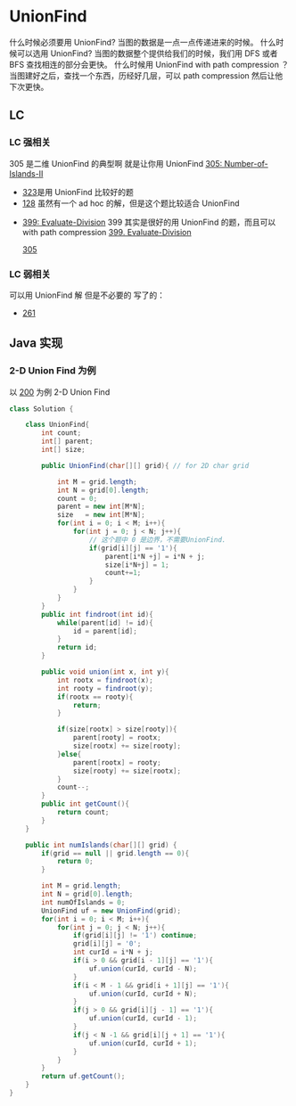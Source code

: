 # UnionFind

什么时候必须要用 UnionFind?
当图的数据是一点一点传递进来的时候。
什么时候可以选用 UnionFind?
当图的数据整个提供给我们的时候，我们用 DFS
或者 BFS 查找相连的部分会更快。
什么时候用 UnionFind with path compression ？
当图建好之后，查找一个东西，历经好几层，可以 path compression 然后让他下次更快。

## LC

### LC 强相关

305 是二维 UnionFind 的典型啊 就是让你用 UnionFind
[305: Number-of-Islands-II](https://leetcode.com/problems/number-of-islands-ii/)

- [323]()是用 UnionFind 比较好的题
- [128]() 虽然有一个 ad hoc 的解，但是这个题比较适合 UnionFind

* [399: Evaluate-Division](https://leetcode.com/problems/evaluate-division/) 399 其实是很好的用 UnionFind 的题，而且可以 with path compression
  [399. Evaluate-Division](leetCode-399-Evaluate-Division.md)

  [305]()

### LC 弱相关

可以用 UnionFind 解 但是不必要的
写了的：

- [261]()

## Java 实现

### 2-D Union Find 为例

以 [200](leetCode-200-Number-of-Islands.md) 为例
2-D Union Find

```java
class Solution {

    class UnionFind{
        int count;
        int[] parent;
        int[] size;

        public UnionFind(char[][] grid){ // for 2D char grid

            int M = grid.length;
            int N = grid[0].length;
            count = 0;
            parent = new int[M*N];
            size   = new int[M*N];
            for(int i = 0; i < M; i++){
                for(int j = 0; j < N; j++){
                    // 这个题中 0 是边界，不需要UnionFind.
                    if(grid[i][j] == '1'){
                        parent[i*N +j] = i*N + j;
                        size[i*N+j] = 1;
                        count+=1;
                    }
                }
            }
        }
        public int findroot(int id){
            while(parent[id] != id){
                id = parent[id];
            }
            return id;
        }

        public void union(int x, int y){
            int rootx = findroot(x);
            int rooty = findroot(y);
            if(rootx == rooty){
                return;
            }

            if(size[rootx] > size[rooty]){
                parent[rooty] = rootx;
                size[rootx] += size[rooty];
            }else{
                parent[rootx] = rooty;
                size[rooty] += size[rootx];
            }
            count--;
        }
        public int getCount(){
            return count;
        }
    }

    public int numIslands(char[][] grid) {
        if(grid == null || grid.length == 0){
            return 0;
        }

        int M = grid.length;
        int N = grid[0].length;
        int numOfIslands = 0;
        UnionFind uf = new UnionFind(grid);
        for(int i = 0; i < M; i++){
            for(int j = 0; j < N; j++){
                if(grid[i][j] != '1') continue;
                grid[i][j] = '0';
                int curId = i*N + j;
                if(i > 0 && grid[i - 1][j] == '1'){
                    uf.union(curId, curId - N);
                }
                if(i < M - 1 && grid[i + 1][j] == '1'){
                    uf.union(curId, curId + N);
                }
                if(j > 0 && grid[i][j - 1] == '1'){
                    uf.union(curId, curId - 1);
                }
                if(j < N -1 && grid[i][j + 1] == '1'){
                    uf.union(curId, curId + 1);
                }
            }
        }
        return uf.getCount();
    }
}
```
